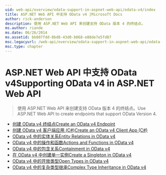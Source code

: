```yaml
---
uid: web-api/overview/odata-support-in-aspnet-web-api/odata-v4/index
title: ASP.NET Web API 中支持 OData v4 |Microsoft Docs
author: rick-anderson
description: 使用 ASP.NET Web API 来创建支持 OData 版本 4 的终结点。
ms.author: riande
ms.date: 06/26/2014
ms.assetid: bb807fdd-0bd8-43d0-b068-e88de7e5fd87
msc.legacyurl: /web-api/overview/odata-support-in-aspnet-web-api/odata-v4
msc.type: chapter
---
```

<a name="supporting-odata-v4-in-aspnet-web-api"></a><span data-ttu-id="3594b-103">ASP.NET Web API 中支持 OData v4</span><span class="sxs-lookup"><span data-stu-id="3594b-103">Supporting OData v4 in ASP.NET Web API</span></span>
====================
> <span data-ttu-id="3594b-104">使用 ASP.NET Web API 来创建支持 OData 版本 4 的终结点。</span><span class="sxs-lookup"><span data-stu-id="3594b-104">Use ASP.NET Web API to create endpoints that support OData Version 4.</span></span>


- [<span data-ttu-id="3594b-105">创建 OData v4 终结点</span><span class="sxs-lookup"><span data-stu-id="3594b-105">Create an OData v4 Endpoint</span></span>](create-an-odata-v4-endpoint.md)
- [<span data-ttu-id="3594b-106">创建 OData v4 客户端应用 (C#)</span><span class="sxs-lookup"><span data-stu-id="3594b-106">Create an OData v4 Client App (C#)</span></span>](create-an-odata-v4-client-app.md)
- [<span data-ttu-id="3594b-107">OData v4 中的实体关系</span><span class="sxs-lookup"><span data-stu-id="3594b-107">Entity Relations in OData v4</span></span>](entity-relations-in-odata-v4.md)
- [<span data-ttu-id="3594b-108">OData v4 中的操作和函数</span><span class="sxs-lookup"><span data-stu-id="3594b-108">Actions and Functions in OData v4</span></span>](odata-actions-and-functions.md)
- [<span data-ttu-id="3594b-109">OData v4 中的包含关系</span><span class="sxs-lookup"><span data-stu-id="3594b-109">Containment in OData v4</span></span>](odata-containment-in-web-api-22.md)
- [<span data-ttu-id="3594b-110">在 OData v4 中创建单一实例</span><span class="sxs-lookup"><span data-stu-id="3594b-110">Create a Singleton in OData v4</span></span>](using-a-singleton-in-an-odata-endpoint-in-web-api-22.md)
- [<span data-ttu-id="3594b-111">OData v4 中的开放类型</span><span class="sxs-lookup"><span data-stu-id="3594b-111">Open Types in OData v4</span></span>](use-open-types-in-odata-v4.md)
- [<span data-ttu-id="3594b-112">OData v4 中的复杂类型继承</span><span class="sxs-lookup"><span data-stu-id="3594b-112">Complex Type Inheritance in OData v4</span></span>](complex-type-inheritance-in-odata-v4.md)
